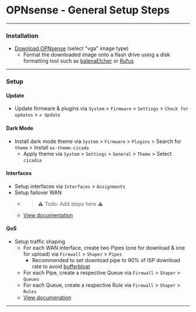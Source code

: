 # OPNsense - General Setup Steps

***
<!-- ------------------------------------------------------------ -->

### Installation
- [Download OPNsense](https://opnsense.org/download/) (select "vga" image type)
  - Format the downloaded image onto a flash drive using a disk formatting tool such as [balenaEtcher](https://etcher.balena.io/) or [Rufus](https://rufus.ie/downloads/)

***
<!-- ------------------------------------------------------------ -->

### Setup

#### Update
  - Update firmware & plugins via `System` > `Firmware` > `Settings` > `Check for updates` > `✔️ Update`

#### Dark Mode
  - Install dark mode theme via  `System` > `Firmware` > `Plugins` > Search for `theme` > Install `os-theme-cicada`
    - Apply theme via  `System` > `Settings` > `General` > `Theme` > Select `cicadia`

#### Interfaces
  - Setup interfaces via `Interfaces` > `Assignments`
  - Setup failover WAN
    - > ⚠️ Todo: Add steps here ⚠️
    - [View documentation](https://docs.opnsense.org/manual/how-tos/multiwan.html)

#### QoS
  - Setup traffic shaping
    - For each WAN interface, create two Pipes (one for download & one for upload) via `Firewall` > `Shaper` > `Pipes`
      - Recommended to set download pipe to 90% of ISP download rate to avoid [bufferbloat](https://www.waveform.com/tools/bufferbloat)
    - For each Pipe, create a respective Queue via  `Firewall` > `Shaper` > `Queues`
    - For each Queue, create a respective Rule via  `Firewall` > `Shaper` > `Rules`
    - [View documenation](https://docs.opnsense.org/manual/how-tos/shaper.html)

***
<!-- ------------------------------------------------------------ -->
